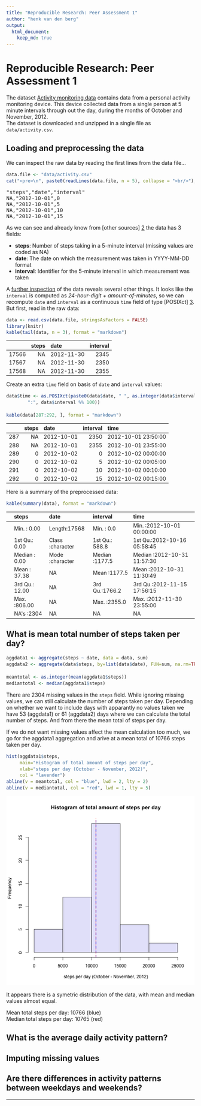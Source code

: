 ```yaml
---
title: "Reproducible Research: Peer Assessment 1"
author: "henk van den berg"
output: 
  html_document:
    keep_md: true
---
```


Reproducible Research: Peer Assessment 1
========================================

<!--
Downloading a dataset from the internet and unzipping it into a local data
directory is a repeating chore. The `.LoadData()` function in 'load_data.R' does
just that. Because the 'activity.zip' is already part of the forked repository, 
we'll construct a local URL for the `urls` parameter of the function. But we
might also have used
https://d396qusza40orc.cloudfront.net/repdata%2Fdata%2Factivity.zip


```r
download.env <- new.env()
source("load_data.R", local = download.env)
download.env$.LoadData(file.path("file:/", getwd(), "activity.zip"))
```

```
## activity.zip already loaded: date of download: Fri Mar 13 14:43:13 2015
## See 'data/download_activity.zip.log' for details.
```

```r
rm(download.env)
```

Although the previous code chunck was *commented out* (for html) it is still
being processed by knitr.
-->

The dataset [Activity monitoring data][1] contains data from a personal activity 
monitoring device. This device collected data from a single person at 5 minute 
intervals through out
the day, during the months of October and November, 2012.  
The dataset is downloaded and unzipped in a single file as `data/activity.csv`.

## Loading and preprocessing the data

We can inspect the raw data by reading the first lines from the data file...

```r
data.file <- "data/activity.csv"
cat("<pre>\n", paste0(readLines(data.file, n = 5), collapse = "<br/>"), "\n</pre>", sep = "")
```

<pre>
"steps","date","interval"<br/>NA,"2012-10-01",0<br/>NA,"2012-10-01",5<br/>NA,"2012-10-01",10<br/>NA,"2012-10-01",15
</pre>

As we can see and already know from [other sources] [2] the data has 3 fields:

- **steps**: Number of steps taking in a 5-minute interval 
(missing values are coded as NA)
- **date**: The date on which the measurement was taken in YYYY-MM-DD format
- **interval**: Identifier for the 5-minute interval in which measurement was 
taken

A <a href="data/activity.csv" target="_blank">further inspection</a> of the data 
reveals several other things.
It looks like the `interval` is computed as *24-hour-digit + amount-of-minutes*,
so we can recompute `date` and `interval` as a continuous `time` field of 
type [POSIXct] [3]. But first, read in the raw data:


```r
data <- read.csv(data.file, stringsAsFactors = FALSE)
library(knitr)
kable(tail(data, n = 3), format = "markdown")
```



|      | steps|date       | interval|
|:-----|-----:|:----------|--------:|
|17566 |    NA|2012-11-30 |     2345|
|17567 |    NA|2012-11-30 |     2350|
|17568 |    NA|2012-11-30 |     2355|

Create an extra `time` field on basis of `date` and `interval` values:


```r
data$time <- as.POSIXct(paste0(data$date, " ", as.integer(data$interval/100), 
        ":", data$interval %% 100))

kable(data[287:292, ], format = "markdown")
```



|    | steps|date       | interval|time                |
|:---|-----:|:----------|--------:|:-------------------|
|287 |    NA|2012-10-01 |     2350|2012-10-01 23:50:00 |
|288 |    NA|2012-10-01 |     2355|2012-10-01 23:55:00 |
|289 |     0|2012-10-02 |        0|2012-10-02 00:00:00 |
|290 |     0|2012-10-02 |        5|2012-10-02 00:05:00 |
|291 |     0|2012-10-02 |       10|2012-10-02 00:10:00 |
|292 |     0|2012-10-02 |       15|2012-10-02 00:15:00 |

Here is a summary of the preprocessed data:

```r
kable(summary(data), format = "markdown")
```



|   |    steps        |    date           |   interval      |     time                     |
|:--|:----------------|:------------------|:----------------|:-----------------------------|
|   |Min.   :  0.00   |Length:17568       |Min.   :   0.0   |Min.   :2012-10-01 00:00:00   |
|   |1st Qu.:  0.00   |Class :character   |1st Qu.: 588.8   |1st Qu.:2012-10-16 05:58:45   |
|   |Median :  0.00   |Mode  :character   |Median :1177.5   |Median :2012-10-31 11:57:30   |
|   |Mean   : 37.38   |NA                 |Mean   :1177.5   |Mean   :2012-10-31 11:30:49   |
|   |3rd Qu.: 12.00   |NA                 |3rd Qu.:1766.2   |3rd Qu.:2012-11-15 17:56:15   |
|   |Max.   :806.00   |NA                 |Max.   :2355.0   |Max.   :2012-11-30 23:55:00   |
|   |NA's   :2304     |NA                 |NA               |NA                            |

## What is mean total number of steps taken per day?

```r
aggdata1 <- aggregate(steps ~ date, data = data, sum)
aggdata2 <- aggregate(data$steps, by=list(data$date), FUN=sum, na.rm=TRUE)

meantotal <- as.integer(mean(aggdata1$steps))
mediantotal <- median(aggdata1$steps)
```

There are 2304 missing values in 
the `steps` field.
While ignoring missing values, we can still calculate the number of steps
taken per day.  Depending on whether we want to include days with apparantly 
no values taken we have 53 (aggdata1) or 61 
(aggdata2) days where we
can calculate the total number of steps. And from there the mean total of steps
per day.

If we do not want missing values affect the mean calculation too much, we
go for the aggdata1 aggregation and
arive at a mean total of 10766 steps taken per day.


```r
hist(aggdata1$steps,
     main="Histogram of total amount of steps per day", 
     xlab="steps per day (October - November, 2012)",
     col = "lavender")
abline(v = meantotal, col = "blue", lwd = 2, lty = 2)
abline(v = mediantotal, col = "red", lwd = 1, lty = 5)
```

![plot of chunk histsteps](figure/histsteps-1.png) 

It appears there is a symetric distribution of the data, with mean and median 
values almost equal.

Mean total steps per day: 10766 (blue)  
Median total steps per day:  10765 (red)

## What is the average daily activity pattern?



## Imputing missing values



## Are there differences in activity patterns between weekdays and weekends?


***
[1]: https://d396qusza40orc.cloudfront.net/repdata%2Fdata%2Factivity.zip
[2]: https://github.com/rdpeng/RepData_PeerAssessment1/blob/master/README.md
[3]: https://stat.ethz.ch/R-manual/R-devel/library/base/html/DateTimeClasses.html

